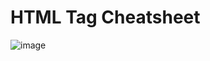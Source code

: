 # HTML Tag Cheatsheet

![image](https://github.com/maddielingad/CheatSheet/assets/96184579/3fb0fe54-ea19-479f-8df9-434bb091afef)
